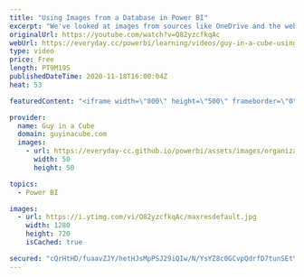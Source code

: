 ```yaml
---
title: "Using Images from a Database in Power BI"
excerpt: "We've looked at images from sources like OneDrive and the web with your Power BI reports. What about from a database? Is that possible? Patrick takes a look at how you can do it.  SQLJason Blog:  http://sqljason.com/2018/01/embedding-images-in-power-bi-using-base64.html  Gerhard's Blog: https://blog.gbrueckl.at/2018/01/storing-images-powerbi-analysis-services-data-models/"
originalUrl: https://youtube.com/watch?v=Q82yzcfkqAc
webUrl: https://everyday.cc/powerbi/learning/videos/guy-in-a-cube-using-images-from-a-database-in-power-bi/
type: video
price: Free
length: PT9M19S
publishedDateTime: 2020-11-18T16:00:04Z
heat: 53

featuredContent: "<iframe width=\"800\" height=\"500\" frameborder=\"0\" src=\"https://www.youtube.com/embed/Q82yzcfkqAc\" allow=\"accelerometer; autoplay; encrypted-media; gyroscope; picture-in-picture\" allowfullscreen></iframe>"

provider:
  name: Guy in a Cube
  domain: guyinacube.com
  images:
    - url: https://everyday-cc.github.io/powerbi/assets/images/organizations/guyinacube.com-50x50.jpg
      width: 50
      height: 50

topics:
  - Power BI

images:
  - url: https://i.ytimg.com/vi/Q82yzcfkqAc/maxresdefault.jpg
    width: 1280
    height: 720
    isCached: true

secured: "cQrHtHD/fuaavZJY/hetHJsMpPSJ29iQIw/N/YsYZ8c0GCvpQdrfD7tunSEtYnOkMM0l2baAqyQhi4WYnfH5lJ3AzuZZDZqOk6lD6AGnNavRI0gj3ObLu85dzMy1X88YHpBox/amqosJ8SAPOOezpD0NrXdmAwIBVZfs/7G9JU1Z9YG9+E+Ln4sEbCpAoTiUO5EX2in3fbP1fdKfSu5EZ9r3lDqPNpzySi0YY/mGBRpAN2YJgXac+fvpbuyT2+tVbQUW/4CensRy20iuTnmUNn57FbOcGnKtpGt7eup43iuKep+sgSg8/u5qFPNmnOZOOxodk8VLJtLvJRP4U5IkYzHemVaeBaOTQh5LAS7LIoS52m6KFCeGwQgpas07JOEL1W3nsyWK81ZbaVixUDICL6lzq0BEZEYmsYpDQQcarbs=;ivkVYAQ6wfEcZMVRvPt3eA=="
---
```


